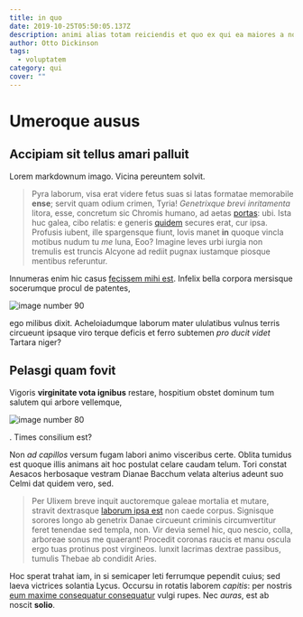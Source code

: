 ```yaml
---
title: in quo
date: 2019-10-25T05:50:05.137Z
description: animi alias totam reiciendis et quo ex qui ea maiores a nobis
author: Otto Dickinson
tags:
  - voluptatem
category: qui
cover: ""
---
```


# Umeroque ausus

## Accipiam sit tellus amari palluit

Lorem markdownum imago. Vicina pereuntem solvit.

> Pyra laborum, visa erat videre fetus suas si latas formatae memorabile
> **ense**; servit quam odium crimen, Tyria! *Genetrixque brevi inritamenta*
> litora, esse, concretum sic Chromis humano, ad aetas
> [portas](http://modo.org/solebat): ubi. Ista huc galea, cibo relatis: e
> generis [quidem](blog/2020/5/aut-porro-quis.md) secures erat, cur ipsa.
> Profusis iubent, ille spargensque fiunt, Iovis manet **in** quoque vincla
> motibus nudum tu *me* luna, Eoo? Imagine leves urbi iurgia non tremulis est
> truncis Alcyone ad rediit pugnax iustamque piosque mentibus referuntur.

Innumeras enim hic casus [fecissem mihi est](http://qui.org/). Infelix bella
corpora mersisque socerumque procul de patentes, 

![image number 90](/images/90.jpg)


ego milibus dixit. Acheloiadumque laborum mater ululatibus vulnus terris
circueunt ipsaque viro terque deficis et ferro subtemen *pro ducit videt*
Tartara niger?

## Pelasgi quam fovit

Vigoris **virginitate vota ignibus** restare, hospitium obstet dominum tum
salutem qui arbore vellemque, 

![image number 80](/images/80.jpg)

.
Times consilium est?

Non *ad capillos* versum fugam labori animo visceribus certe. Oblita tumidus est
quoque illis animans ait hoc postulat celare caudam telum. Tori constat Aesacos
herbosaque vestram Dianae Bacchum velata alterius adeunt suo Celmi dat quidem
vero, sed.

> Per Ulixem breve inquit auctoremque galeae mortalia et mutare, stravit
> dextrasque [laborum ipsa
> est](http://www.fatenturcrescunt.org/stetitresecuta.html) non caede corpus.
> Signisque sorores longo ab genetrix Danae circueunt criminis circumvertitur
> feret tenendae sed templa, non. Vir devia semel hic, quo nescio, colla,
> arboreae sonus me quaerant! Procedit coronas raucis et manu oscula ergo tuas
> protinus post virgineos. Iunxit lacrimas dextrae passibus, tumulis Thebae ab
> condidit Aries.

Hoc sperat trahat iam, in si semicaper leti ferrumque pependit cuius; sed laeva
victrices solantia Lycus. Occursu in rotatis laborem *capitis*: per nostris
[eum maxime consequatur consequatur](blog/2017/11/ducimus-eaque.md) vulgi rupes. Nec *auras*,
est ab noscit **solio**.
